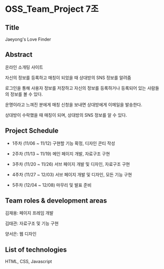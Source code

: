 # OSS_Team_Project 7조

## Title
Jaeyong's Love Finder


## Abstract
온라인 소개팅 사이트


자신의 정보를 등록하고 매칭이 되었을 때 상대방의 SNS 정보를 알려줌

로그인을 통해 사용자 정보를 저장하고 자신의 정보를 등록하거나 등록되어 있는 사람들의 정보를 볼 수 있다.

운명이라고 느껴진 분에게 매칭 신청을 보내면 상대방에게 이메일을 발송한다.

상대방이 수락했을 때 매칭이 되며, 상대방의 SNS 정보를 알 수 있다.

## Project Schedule
- 1주차 (11/06 ~ 11/12)
  구현할 기능 확정, 디자인 콘티 작성
  
- 2주차 (11/13 ~ 11/19)
  메인 페이지 개발, 자료구조 구현
  
- 3주차 (11/20 ~ 11/26)
  서브 페이지 개발 및 디자인, 자료구조 구현
  
- 4주차 (11/27 ~ 12/03)
  서브 페이지 개발 및 디자인, 모든 기능 구현
  
- 5주차 (12/04 ~ 12/08)
  마무리 및 발표 준비


## Team roles & development areas
김재용: 페이지 프레임 개발

김태관: 자료구조 및 기능 구현

양서은: 웹 디자인


## List of technologies
HTML, CSS, Javascript

